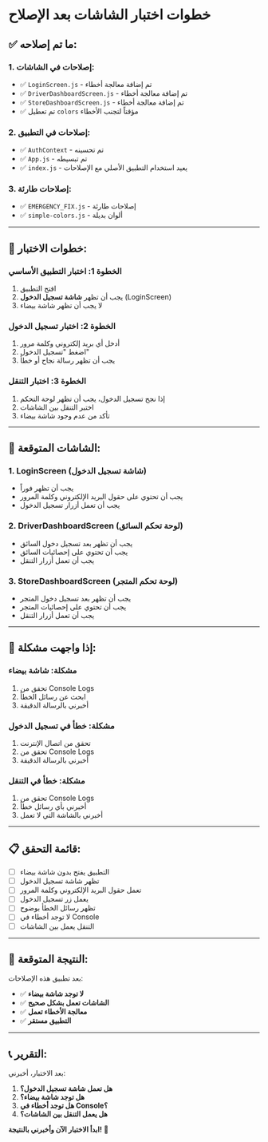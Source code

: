 # خطوات اختبار الشاشات بعد الإصلاح

## ✅ **ما تم إصلاحه:**

### 1. **إصلاحات في الشاشات:**
- ✅ `LoginScreen.js` - تم إضافة معالجة أخطاء
- ✅ `DriverDashboardScreen.js` - تم إضافة معالجة أخطاء  
- ✅ `StoreDashboardScreen.js` - تم إضافة معالجة أخطاء
- ✅ تم تعطيل `colors` مؤقتاً لتجنب الأخطاء

### 2. **إصلاحات في التطبيق:**
- ✅ `AuthContext` - تم تحسينه
- ✅ `App.js` - تم تبسيطه
- ✅ `index.js` - يعيد استخدام التطبيق الأصلي مع الإصلاحات

### 3. **إصلاحات طارئة:**
- ✅ `EMERGENCY_FIX.js` - إصلاحات طارئة
- ✅ `simple-colors.js` - ألوان بديلة

---

## 🧪 **خطوات الاختبار:**

### **الخطوة 1: اختبار التطبيق الأساسي**
1. افتح التطبيق
2. يجب أن تظهر **شاشة تسجيل الدخول** (LoginScreen)
3. لا يجب أن تظهر شاشة بيضاء

### **الخطوة 2: اختبار تسجيل الدخول**
1. أدخل أي بريد إلكتروني وكلمة مرور
2. اضغط "تسجيل الدخول"
3. يجب أن تظهر رسالة نجاح أو خطأ

### **الخطوة 3: اختبار التنقل**
1. إذا نجح تسجيل الدخول، يجب أن تظهر لوحة التحكم
2. اختبر التنقل بين الشاشات
3. تأكد من عدم وجود شاشة بيضاء

---

## 📱 **الشاشات المتوقعة:**

### **1. LoginScreen (شاشة تسجيل الدخول)**
- يجب أن تظهر فوراً
- يجب أن تحتوي على حقول البريد الإلكتروني وكلمة المرور
- يجب أن تعمل أزرار تسجيل الدخول

### **2. DriverDashboardScreen (لوحة تحكم السائق)**
- يجب أن تظهر بعد تسجيل دخول السائق
- يجب أن تحتوي على إحصائيات السائق
- يجب أن تعمل أزرار التنقل

### **3. StoreDashboardScreen (لوحة تحكم المتجر)**
- يجب أن تظهر بعد تسجيل دخول المتجر
- يجب أن تحتوي على إحصائيات المتجر
- يجب أن تعمل أزرار التنقل

---

## 🔧 **إذا واجهت مشكلة:**

### **مشكلة: شاشة بيضاء**
1. تحقق من Console Logs
2. ابحث عن رسائل الخطأ
3. أخبرني بالرسالة الدقيقة

### **مشكلة: خطأ في تسجيل الدخول**
1. تحقق من اتصال الإنترنت
2. تحقق من Console Logs
3. أخبرني بالرسالة الدقيقة

### **مشكلة: خطأ في التنقل**
1. تحقق من Console Logs
2. أخبرني بأي رسائل خطأ
3. أخبرني بالشاشة التي لا تعمل

---

## 📋 **قائمة التحقق:**

- [ ] التطبيق يفتح بدون شاشة بيضاء
- [ ] تظهر شاشة تسجيل الدخول
- [ ] تعمل حقول البريد الإلكتروني وكلمة المرور
- [ ] يعمل زر تسجيل الدخول
- [ ] تظهر رسائل الخطأ بوضوح
- [ ] لا توجد أخطاء في Console
- [ ] التنقل يعمل بين الشاشات

---

## 🎯 **النتيجة المتوقعة:**

بعد تطبيق هذه الإصلاحات:
- ✅ **لا توجد شاشة بيضاء**
- ✅ **الشاشات تعمل بشكل صحيح**
- ✅ **معالجة الأخطاء تعمل**
- ✅ **التطبيق مستقر**

---

## 📞 **التقرير:**

بعد الاختبار، أخبرني:
1. **هل تعمل شاشة تسجيل الدخول؟**
2. **هل توجد شاشة بيضاء؟**
3. **هل توجد أخطاء في Console؟**
4. **هل يعمل التنقل بين الشاشات؟**

**ابدأ الاختبار الآن وأخبرني بالنتيجة!** 🚀
